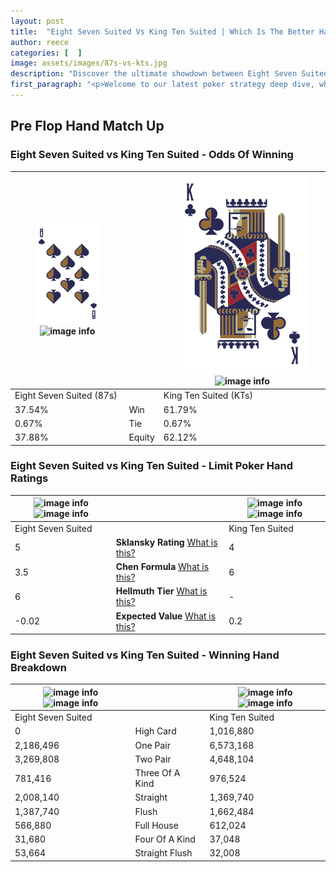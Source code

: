 ```yaml
---
layout: post
title:  "Eight Seven Suited Vs King Ten Suited | Which Is The Better Hand In Poker? A Complete Guide"
author: reece
categories: [  ]
image: assets/images/87s-vs-kts.jpg
description: "Discover the ultimate showdown between Eight Seven Suited and King Ten Suited in poker! Uncover the odds, strategies, and scenarios where one hand triumphs over the other. Get ready to up your poker game with this thrilling analysis."
first_paragraph: "<p>Welcome to our latest poker strategy deep dive, where we're pitting two distinct hands against each other in a high-stakes showdown: Eight Seven Suited vs King Ten Suited.</p><p>In the dynamic world of poker, every decision counts, and knowing which hand holds the upper hand is key to your success at the table.</p><p>In this article, we'll dissect these two hands, explore the scenarios where one dominates the other, and equip you with the knowledge to make strategic choices that can tip the odds in your favor.</p><p>Get ready to unravel the intriguing dynamics of these poker hands and elevate your game to new heights.</p>"
---
```




[comment]: # (sp0)

## Pre Flop Hand Match Up

<div class="table hand-ratings" markdown="1"> 



### Eight Seven Suited vs King Ten Suited - Odds Of Winning


    
| ![image info](assets/images/hand1/8.png) ![image info](assets/images/hand1/7s.png) |  | ![image info](assets/images/hand2/K.png) ![image info](assets/images/hand2/ts.png) |
| -------- | -------- | -------- |
| Eight Seven Suited (87s) |  | King Ten Suited (KTs) |
| 37.54% | Win | 61.79% |
| 0.67% | Tie | 0.67% |
| 37.88% | Equity | 62.12% |




[comment]: # (sp1)



### Eight Seven Suited vs King Ten Suited - Limit Poker Hand Ratings


    
| ![image info](https://www.riverpairs.com/assets/images/hand1/8.png) ![image info](https://www.riverpairs.com/assets/images/hand1/7s.png) |  | ![image info](https://www.riverpairs.com/assets/images/hand2/K.png) ![image info](https://www.riverpairs.com/assets/images/hand2/ts.png) |
| -------- | -------- | -------- |
| Eight Seven Suited |  | King Ten Suited |
| 5 | **Sklansky Rating** [What is this?](/sklansky-rating-explained) | 4 |
| 3.5 | **Chen Formula** [What is this?](/chen-formula-explained) | 6 |
| 6 | **Hellmuth Tier** [What is this?](/Hellmuth-tier-explained) | - |
| -0.02 | **Expected Value** [What is this?](/expected-value-explained) | 0.2 |




[comment]: # (sp2)



### Eight Seven Suited vs King Ten Suited - Winning Hand Breakdown


    
| ![image info](https://www.riverpairs.com/assets/images/hand1/8.png) ![image info](https://www.riverpairs.com/assets/images/hand1/7s.png) |  | ![image info](https://www.riverpairs.com/assets/images/hand2/K.png) ![image info](https://www.riverpairs.com/assets/images/hand2/ts.png) |
| -------- | -------- | -------- |
| Eight Seven Suited |  | King Ten Suited |
| 0 | High Card | 1,016,880 |
| 2,186,496 | One Pair | 6,573,168 |
| 3,269,808 | Two Pair | 4,648,104 |
| 781,416 | Three Of A Kind | 976,524 |
| 2,008,140 | Straight | 1,369,740 |
| 1,387,740 | Flush | 1,662,484 |
| 566,880 | Full House | 612,024 |
| 31,680 | Four Of A Kind | 37,048 |
| 53,664 | Straight Flush | 32,008 |




[comment]: # (sp3)



</div>

[comment]: # (sp4)



[comment]: # (sp5)

